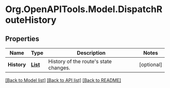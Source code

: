 # Org.OpenAPITools.Model.DispatchRouteHistory
## Properties

Name | Type | Description | Notes
------------ | ------------- | ------------- | -------------
**History** | [**List<DispatchRouteHistoricalEntry>**](DispatchRouteHistoricalEntry.md) | History of the route&#39;s state changes. | [optional] 

[[Back to Model list]](../README.md#documentation-for-models) [[Back to API list]](../README.md#documentation-for-api-endpoints) [[Back to README]](../README.md)

